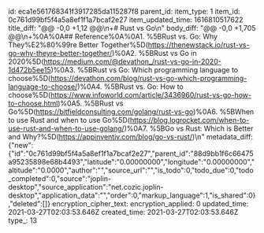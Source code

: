 id: eca1e561768341f3917285da115287f8
parent_id: 
item_type: 1
item_id: 0c761d99bf5f4a5a8ef1f1a7bcaf2e27
item_updated_time: 1616810517622
title_diff: "@@ -0,0 +1,12 @@\\n+# Rust vs Go\\n"
body_diff: "@@ -0,0 +1,705 @@\\n+%0A%0A## Reference%0A%0A1. %5BRust vs. Go: Why They%E2%80%99re Better Together%5D(https://thenewstack.io/rust-vs-go-why-theyre-better-together/)%0A2. %5BRust vs Go in 2020%5D(https://medium.com/@devathon_/rust-vs-go-in-2020-1d472b5ee15)%0A3. %5BRust vs Go: Which programming language to choose%5D(https://devathon.com/blog/rust-vs-go-which-programming-language-to-choose/)%0A4. %5BRust vs. Go: How to choose%5D(https://www.infoworld.com/article/3436960/rust-vs-go-how-to-choose.html)%0A5. %5BRust vs Go%5D(https://bitfieldconsulting.com/golang/rust-vs-go)%0A6. %5BWhen to use Rust and when to use Go%5D(https://blog.logrocket.com/when-to-use-rust-and-when-to-use-golang/)%0A7. %5BGo vs Rust: Which is Better and Why?%5D(https://appinventiv.com/blog/go-vs-rust/)\\n"
metadata_diff: {"new":{"id":"0c761d99bf5f4a5a8ef1f1a7bcaf2e27","parent_id":"88d9bb1f6c66475a95235898e68b4493","latitude":"0.00000000","longitude":"0.00000000","altitude":"0.0000","author":"","source_url":"","is_todo":0,"todo_due":0,"todo_completed":0,"source":"joplin-desktop","source_application":"net.cozic.joplin-desktop","application_data":"","order":0,"markup_language":1,"is_shared":0},"deleted":[]}
encryption_cipher_text: 
encryption_applied: 0
updated_time: 2021-03-27T02:03:53.646Z
created_time: 2021-03-27T02:03:53.646Z
type_: 13